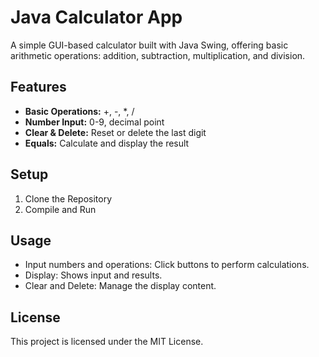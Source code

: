 # Java Calculator App

A simple GUI-based calculator built with Java Swing, offering basic arithmetic operations: addition, subtraction, multiplication, and division.

## Features

- **Basic Operations:** +, -, *, /
- **Number Input:** 0-9, decimal point
- **Clear & Delete:** Reset or delete the last digit
- **Equals:** Calculate and display the result

## Setup

1. Clone the Repository
2. Compile and Run

## Usage

- Input numbers and operations: Click buttons to perform calculations.
- Display: Shows input and results.
- Clear and Delete: Manage the display content.

## License

This project is licensed under the MIT License.
